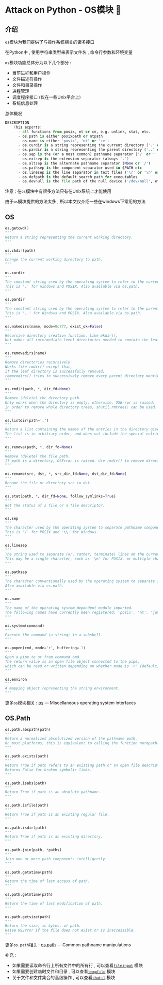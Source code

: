 #  Attack on Python - OS模块 🐍






<extoc></extoc>

## 介绍

`os`模块为我们提供了与操作系统相关的诸多接口

在Python中 , 使用字符串类型来表示文件名 , 命令行参数和环境变量

`os`模块功能总体分为以下几个部分 : 

- 当前进程和用户操作
- 文件描述符操作
- 文件和目录操作
- 进程管理
- 调度程序接口 (仅在一些Unix平台上)
- 系统信息处理

总体概况

```python
DESCRIPTION
    This exports:
      - all functions from posix, nt or ce, e.g. unlink, stat, etc.
      - os.path is either posixpath or ntpath
      - os.name is either 'posix', 'nt' or 'ce'.
      - os.curdir is a string representing the current directory ('.' or ':')
      - os.pardir is a string representing the parent directory ('..' or '::')
      - os.sep is the (or a most common) pathname separator ('/' or ':' or '\\')
      - os.extsep is the extension separator (always '.')
      - os.altsep is the alternate pathname separator (None or '/')
      - os.pathsep is the component separator used in $PATH etc
      - os.linesep is the line separator in text files ('\r' or '\n' or '\r\n')
      - os.defpath is the default search path for executables
      - os.devnull is the file path of the null device ('/dev/null', etc.)
```

注意 : 在`os`模块中有很多方法只有在Unix系统上才能使用

由于`os`模块提供的方法太多 , 所以本文仅介绍一些在windows下常用的方法

## OS

```python
os.getcwd()
"""
Return a string representing the current working directory.
"""

os.chdir(path)
"""
Change the current working directory to path.
"""

os.curdir
"""
The constant string used by the operating system to refer to the current directory. 
This is '.' for Windows and POSIX. Also available via os.path.
"""

os.pardir
"""
The constant string used by the operating system to refer to the parent directory. 
This is '..' for Windows and POSIX. Also available via os.path.
"""

os.makedirs(name, mode=0o777, exist_ok=False)
"""
Recursive directory creation function. Like mkdir(), 
but makes all intermediate-level directories needed to contain the leaf directory.
"""

os.removedirs(name)
"""
Remove directories recursively. 
Works like rmdir() except that, 
if the leaf directory is successfully removed, 
removedirs() tries to successively remove every parent directory mentioned in path until an error is raised
"""

os.rmdir(path, *, dir_fd=None)
"""
Remove (delete) the directory path. 
Only works when the directory is empty, otherwise, OSError is raised. 
In order to remove whole directory trees, shutil.rmtree() can be used.
"""

os.listdir(path='.')
"""
Return a list containing the names of the entries in the directory given by path. 
The list is in arbitrary order, and does not include the special entries '.' and '..' even if they are present in the directory.
"""

os.remove(path, *, dir_fd=None)
"""
Remove (delete) the file path. 
If path is a directory, OSError is raised. Use rmdir() to remove directories.
"""

os.rename(src, dst, *, src_dir_fd=None, dst_dir_fd=None)
"""
Rename the file or directory src to dst.
"""

os.stat(path, *, dir_fd=None, follow_symlinks=True)
"""
Get the status of a file or a file descriptor.
"""

os.sep
"""
The character used by the operating system to separate pathname components. 
This is '/' for POSIX and '\\' for Windows.
"""

os.linesep    
"""
The string used to separate (or, rather, terminate) lines on the current platform. 
This may be a single character, such as '\n' for POSIX, or multiple characters, for example, '\r\n' for Windows.
"""

os.pathsep
"""
The character conventionally used by the operating system to separate search path components (as in PATH), such as ':' for POSIX or ';' for Windows. 
Also available via os.path.
"""

os.name
"""
The name of the operating system dependent module imported. 
The following names have currently been registered: 'posix', 'nt', 'java'.
"""

os.system(command)
"""
Execute the command (a string) in a subshell.
"""

os.popen(cmd, mode='r', buffering=-1)
"""
Open a pipe to or from command cmd. 
The return value is an open file object connected to the pipe, 
which can be read or written depending on whether mode is 'r' (default) or 'w'.
"""

os.environ
"""
A mapping object representing the string environment.
"""
```

更多`os`模块相关 :  [os](https://docs.python.org/3/library/os.html?highlight=os#module-os) — Miscellaneous operating system interfaces

## OS.Path

```python
os.path.abspath(path)
"""
Return a normalized absolutized version of the pathname path. 
On most platforms, this is equivalent to calling the function normpath() as follows: normpath(join(os.getcwd(), path)).
"""

os.path.exists(path)
"""
Return True if path refers to an existing path or an open file descriptor. 
Returns False for broken symbolic links. 
"""

os.path.isabs(path)
"""
Return True if path is an absolute pathname.
"""

os.path.isfile(path) 
"""
Return True if path is an existing regular file.
"""

os.path.isdir(path) 
"""
Return True if path is an existing directory.
"""

os.path.join(path, *paths)
"""
Join one or more path components intelligently.
"""

os.path.getatime(path) 
"""
Return the time of last access of path.
"""

os.path.getmtime(path)
"""
Return the time of last modification of path.
"""

os.path.getsize(path)
"""
Return the size, in bytes, of path. 
Raise OSError if the file does not exist or is inaccessible.
"""
```

更多`os.path`相关 : [os.path](https://docs.python.org/3/library/os.path.html#module-os.path) — Common pathname manipulations

补充 : 

- 如果需要读取命令行上所有文件中的所有行 , 可以查看[`fileinput`](https://docs.python.org/3/library/fileinput.html#module-fileinput) 模块
- 如果需要创建临时文件和目录 , 可以查看[`tempfile`](https://docs.python.org/3/library/tempfile.html#module-tempfile) 模块
- 关于文件和文件集合的高级操作 , 可以查看[`shutil`](https://docs.python.org/3/library/shutil.html#module-shutil) 模块